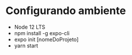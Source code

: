 # Configurando ambiente
- Node 12 LTS
- npm install -g expo-cli 
- expo init [nomeDoProjeto]
- yarn start